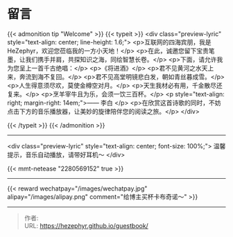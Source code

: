 # 留言


{{&lt; admonition tip &#34;Welcome&#34; &gt;}}
{{&lt; typeit &gt;}}
&lt;div class=&#34;preview-lyric&#34; style=&#34;text-align: center; line-height: 1.6;&#34;&gt;
  &lt;p&gt;互联网的四海宾朋，我是HeZephyr，欢迎您莅临我的一方小天地！&lt;/p&gt;
  &lt;p&gt;在此，诚邀您留下宝贵笔墨，让我们携手并肩，共探知识之海，同绘智慧长卷。&lt;/p&gt;
  &lt;p&gt;下面，请允许我为您呈上一首千古绝唱：&lt;/p&gt;
  &lt;p&gt;《将进酒》&lt;/p&gt;
  &lt;p&gt;君不见黄河之水天上来，奔流到海不复回。&lt;/p&gt;
  &lt;p&gt;君不见高堂明镜悲白发，朝如青丝暮成雪。&lt;/p&gt;
  &lt;p&gt;人生得意须尽欢，莫使金樽空对月。&lt;/p&gt;
  &lt;p&gt;天生我材必有用，千金散尽还复来。&lt;/p&gt;
  &lt;p&gt;烹羊宰牛且为乐，会须一饮三百杯。&lt;/p&gt;
  &lt;p style=&#34;text-align: right; margin-right: 14em;&#34;&gt;—— 李白 &lt;/p&gt;
  &lt;p&gt;在欣赏这首诗歌的同时，不妨点击下方的音乐播放器，让美妙的旋律陪伴您的阅读之旅。&lt;/p&gt;
&lt;/div&gt;

{{&lt; /typeit &gt;}}
{{&lt; /admonition &gt;}}

---
&lt;div class=&#34;preview-lyric&#34; style=&#34;text-align: center; font-size: 100%;&#34;&gt;
  温馨提示，音乐自动播放，请带好耳机～
&lt;/div&gt;


{{&lt; mmt-netease &#34;2280569152&#34; true &gt;}}

---

{{&lt; reward wechatpay=&#34;/images/wechatpay.jpg&#34; alipay=&#34;/images/alipay.png&#34; comment=&#34;给博主买杯卡布奇诺～&#34; &gt;}}


---

> 作者:   
> URL: https://hezephyr.github.io/guestbook/  

